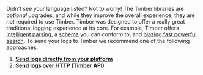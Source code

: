 Didn't see your language listed? Not to worry! The Timber libraries are *optional* upgrades, and while they improve the overall experience, they are *not* required to use Timber. Timber was designed to offer a really great traditional logging experience at its core. For example, Timber offers [intelligent parsing](/service/log-formats-parsing), a [schema](/concepts/the-timber-log-event-schema) you can conform to, and [blazing fast powerful search](/app/console-log-viewer/searching). To send your logs to Timber we recommend one of the following approaches:

1. [**Send logs directly from your platform**](/platforms)
2. [**Send logs over HTTP (Timber API)**](send-logs-over-http)
